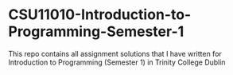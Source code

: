 # CSU11010-Introduction-to-Programming-Semester-1
This repo contains all assignment solutions that I have written for Introduction to Programming (Semester 1) in Trinity College Dublin
